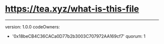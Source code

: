 # https://tea.xyz/what-is-this-file
---
version: 1.0.0
codeOwners:
  - '0x18beCB4C36CACa0D77b2b3003C707972AA169cf7'
quorum: 1

